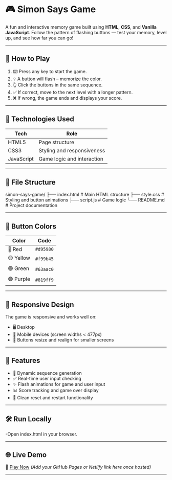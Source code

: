 # 🎮 Simon Says Game

A fun and interactive memory game built using **HTML**, **CSS**, and **Vanilla JavaScript**. Follow the pattern of flashing buttons — test your memory, level up, and see how far you can go!

---

## 🧠 How to Play

1. ⌨️ Press any key to start the game.
2. 💡 A button will flash – memorize the color.
3. 👆 Click the buttons in the same sequence.
4. ✅ If correct, move to the next level with a longer pattern.
5. ❌ If wrong, the game ends and displays your score.

---

## 🚀 Technologies Used

| Tech        | Role                      |
|-------------|---------------------------|
| HTML5       | Page structure            |
| CSS3        | Styling and responsiveness|
| JavaScript  | Game logic and interaction|

---

## 📁 File Structure

simon-says-game/
├── index.html # Main HTML structure
├── style.css # Styling and button animations
├── script.js # Game logic
└── README.md # Project documentation

---

## 🎨 Button Colors

| Color   | Code       |
|---------|------------|
| 🔴 Red   | `#d95980`  |
| 🟡 Yellow| `#f99b45`  |
| 🟢 Green | `#63aac0`  |
| 🟣 Purple| `#819ff9`  |

---

## 📱 Responsive Design

The game is responsive and works well on:
- 🖥️ Desktop
- 📱 Mobile devices (screen widths < 477px)
- 📐 Buttons resize and realign for smaller screens

---

## 🧪 Features

- 🔁 Dynamic sequence generation
- ✅ Real-time user input checking
- ✨ Flash animations for game and user input
- 📊 Score tracking and game over display
- 🧼 Clean reset and restart functionality

---

## 🛠️ Run Locally

-Open index.html in your browser.

---

## 🌐 Live Demo

🔗 [Play Now](#) *(Add your GitHub Pages or Netlify link here once hosted)*

---
